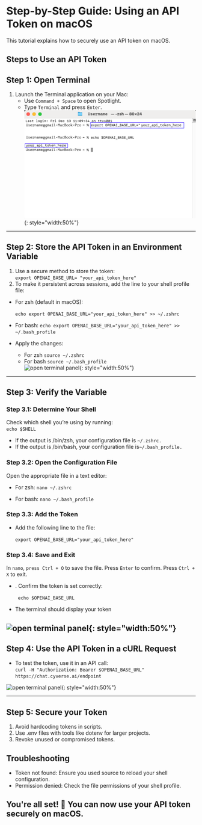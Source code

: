# Step-by-Step Guide: Using an API Token on macOS

This tutorial explains how to securely use an API token on macOS.

## Steps to Use an API Token

## Step 1: Open Terminal
1. Launch the Terminal application on your Mac:
   - Use `Command + Space` to open Spotlight.
   - Type `Terminal` and press `Enter`.   
      ![open terminal panel](../assets/open_terminal.png){: style="width:50%"}

---

## Step 2: Store the API Token in an Environment Variable

1. Use a secure method to store the token:    
   ```export OPENAI_BASE_URL= "your_api_token_here"```
2. To make it persistent across sessions, add the line to your shell profile file:
- For zsh (default in macOS):
    
    ```echo export OPENAI_BASE_URL="your_api_token_here" >> ~/.zshrc```
- For bash:
    ```echo export OPENAI_BASE_URL="your_api_token_here" >> ~/.bash_profile```

- Apply the changes:
    - For zsh ```source ~/.zshrc```   
    - For bash ```source ~/.bash_profile```  
![open terminal panel](../assets/display_token.png){: style="width:50%"}

---

## Step 3: Verify the Variable 

### Step 3.1: Determine Your Shell

Check which shell you’re using by running:      
   ```echo $SHELL```

- If the output is /bin/zsh, your configuration file is ```~/.zshrc.```
- If the output is /bin/bash, your configuration file is```~/.bash_profile.```

### Step 3.2: Open the Configuration File

Open the appropriate file in a text editor:

- For zsh: ```nano ~/.zshrc```

- For bash: ```nano ~/.bash_profile```

### Step 3.3: Add the Token

- Add the following line to the file:   
    
  ```export OPENAI_BASE_URL="your_api_token_here"```

### Step 3.4: Save and Exit

   In ```nano```, ```press Ctrl + O``` to save the file.
    Press ```Enter``` to confirm.
    Press ```Ctrl + X``` to exit.

- . Confirm the token is set correctly: 
  
  ``` echo $OPENAI_BASE_URL``` 
- The terminal should display your token 

 ![open terminal panel](../assets/nano_zshrc.png){: style="width:50%"}
---
## Step 4: Use the API Token in a cURL Request 


-  To test the token, use it in an API call:    
    ```curl -H "Authorization: Bearer $OPENAI_BASE_URL" https://chat.cyverse.ai/endpoint```

![open terminal panel](../assets/curl-h-authorization.png){: style="width:50%"}

---
## Step 5: Secure your Token 
1. Avoid hardcoding tokens in scripts.
2. Use .env files with tools like dotenv for larger projects.
3. Revoke unused or compromised tokens.

## Troubleshooting

- Token not found: Ensure you used source to reload your shell configuration.
- Permission denied: Check the file permissions of your shell profile.

## You're all set! 🎉 You can now use your API token securely on macOS.